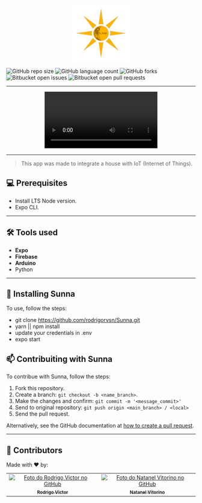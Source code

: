 <div align="center">
  <img src="./assets/icon.png" width="150px"/>
</div>

<!--- https://shields.io --->

![GitHub repo size](https://img.shields.io/github/repo-size/rodrigorvsn/Sunna?style=for-the-badge)
![GitHub language count](https://img.shields.io/github/languages/count/rodrigorvsn/Sunna?style=for-the-badge)
![GitHub forks](https://img.shields.io/github/forks/rodrigorvsn/Sunna?style=for-the-badge)
![Bitbucket open issues](https://img.shields.io/bitbucket/issues/rodrigorvsn/Sunna?style=for-the-badge)
![Bitbucket open pull requests](https://img.shields.io/bitbucket/pr-raw/rodrigorvsn/Sunna?style=for-the-badge)

___
<!--- #################### mudar badges #################### --->

<div align="center">
  <video src="https://user-images.githubusercontent.com/75763403/142909641-8607658b-9806-4220-979b-c8c761755d28.mp4"/>
</div>

<!--- #################### mudar imagem exemplo #################### --->
___
> This app was made to integrate a house with IoT (Internet of Things).

## 💻 Prerequisites

- Install LTS Node version.
- Expo CLI.

<!--- #################### mudar pré-requisitos  ####################--->
___
## 🛠 Tools used

- <b>Expo</b>
- <b>Firebase</b>
- <b>Arduino</b>
- Python

<!--- #################### mudar ferramentas #################### --->
___
## 🚀 Installing Sunna

To use, follow the steps:

- git clone https://github.com/rodrigorvsn/Sunna.git
- yarn || npm install
- update your credentials in .env
- expo start

## 📫 Contribuiting with Sunna

To contribue with Sunna, follow the steps:

1. Fork this repository.
2. Create a branch: `git checkout -b <name_branch>`.
3. Make the changes and confirm: `git commit -m '<message_commit>'`
4. Send to original repository: `git push origin <main_branch> / <local>`
5. Send the pull request.

Alternatively, see the GitHub documentation at [how to create a pull request](https://help.github.com/en/github/collaborating-with-issues-and-pull-requests/creating-a-pull-request).
___
## 🤝 Contributors

Made with ❤️ by:

<table>
  <tr>
    <td align="center">
      <a href="#">
        <img src="https://github.com/rodrigorvsn.png" width="100px;" alt="Foto do Rodrigo Victor no GitHub"/><br>
        <sub>
          <b>Rodrigo Victor</b>
        </sub>
      </a>
    </td>
    <td align="center">
      <a href="#">
        <img src="https://github.com/natanael19vitorino.png" width="100px;" alt="Foto do Natanel Vitorino no GitHub"/><br>
        <sub>
          <b>Natanel Vitorino</b>
        </sub>
      </a>
    </td>
  </tr>
</table>
